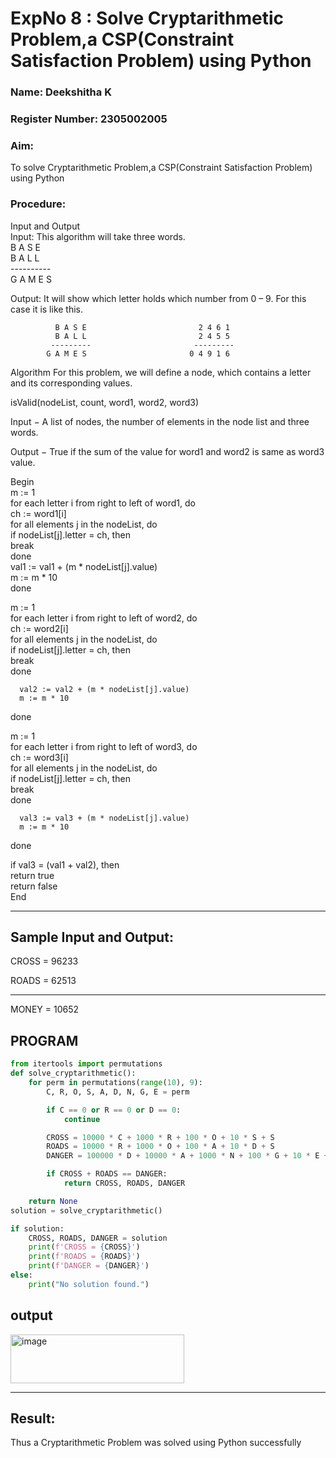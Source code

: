 <h1>ExpNo 8 : Solve Cryptarithmetic Problem,a CSP(Constraint Satisfaction Problem) using Python</h1> 
<h3>Name:  Deekshitha K      </h3>
<h3>Register Number: 2305002005  </h3>
<H3>Aim:</H3>
<p>
    To solve Cryptarithmetic Problem,a CSP(Constraint Satisfaction Problem) using Python
</p>
<h3>Procedure:</h3>
Input and Output
<br>Input:
This algorithm will take three words.
<br> B A S E<br>
    B A L L<br>
           ----------<br>
           G A M E S<br>

Output:
It will show which letter holds which number from 0 – 9.
For this case it is like this.

              B A S E                         2 4 6 1
              B A L L                         2 4 5 5
             ---------                       ---------
            G A M E S                       0 4 9 1 6
Algorithm
For this problem, we will define a node, which contains a letter and its corresponding values.<br>

isValid(nodeList, count, word1, word2, word3)<br>

Input − A list of nodes, the number of elements in the node list and three words.<br>

Output − True if the sum of the value for word1 and word2 is same as word3 value.<br>

Begin<br>
   m := 1<br>
   for each letter i from right to left of word1, do<br>
      ch := word1[i]<br>
      for all elements j in the nodeList, do<br>
         if nodeList[j].letter = ch, then<br>
            break<br>
      done<br>
      val1 := val1 + (m * nodeList[j].value)<br>
      m := m * 10<br>
   done<br>

   m := 1<br>
   for each letter i from right to left of word2, do<br>
      ch := word2[i]<br>
      for all elements j in the nodeList, do<br>
         if nodeList[j].letter = ch, then<br>
            break<br>
      done<br>

      val2 := val2 + (m * nodeList[j].value)
      m := m * 10
   done<br>

   m := 1<br>
   for each letter i from right to left of word3, do<br>
      ch := word3[i]<br>
      for all elements j in the nodeList, do<br>
         if nodeList[j].letter = ch, then<br>
            break<br>
      done<br>

      val3 := val3 + (m * nodeList[j].value)
      m := m * 10
   done<br>

   if val3 = (val1 + val2), then<br>
      return true<br>
   return false<br>
End<br>

<hr>
<h2>Sample Input and Output:</h2>
CROSS = 96233

ROADS = 62513
<hr>
MONEY = 10652<br>

## PROGRAM
```Python
from itertools import permutations
def solve_cryptarithmetic():
    for perm in permutations(range(10), 9):  
        C, R, O, S, A, D, N, G, E = perm

        if C == 0 or R == 0 or D == 0:
            continue

        CROSS = 10000 * C + 1000 * R + 100 * O + 10 * S + S
        ROADS = 10000 * R + 1000 * O + 100 * A + 10 * D + S
        DANGER = 100000 * D + 10000 * A + 1000 * N + 100 * G + 10 * E + R

        if CROSS + ROADS == DANGER:
            return CROSS, ROADS, DANGER

    return None
solution = solve_cryptarithmetic()

if solution:
    CROSS, ROADS, DANGER = solution
    print(f'CROSS = {CROSS}')
    print(f'ROADS = {ROADS}')
    print(f'DANGER = {DANGER}')
else:
    print("No solution found.")
```

## output

<img width="278" height="78" alt="image" src="https://github.com/user-attachments/assets/537e842e-7908-4b6f-973a-a165abb91409" />



<hr>
<h2>Result:</h2>
<p> Thus a Cryptarithmetic Problem was solved using Python successfully</p>
